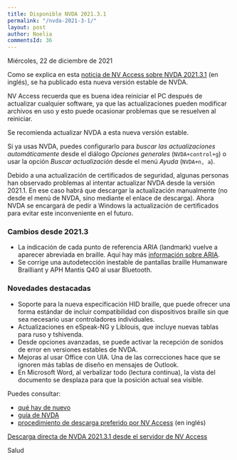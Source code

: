 ```yaml
---
title: Disponible NVDA 2021.3.1
permalink: "/nvda-2021-3-1/"
layout: post
author: Noelia
commentsId: 36
---
```


<footer>Miércoles, 22 de diciembre de 2021</footer>

Como se explica en esta [noticia de NV Access sobre NVDA 2021.3.1](https://www.nvaccess.org/post/nvda-2021-3-1/) (en inglés), se ha publicado esta nueva versión estable de NVDA.

NV Access recuerda que es buena idea reiniciar el PC después de actualizar cualquier software, ya que las actualizaciones pueden modificar archivos en uso y esto puede ocasionar problemas que se resuelven al reiniciar.

Se recomienda actualizar NVDA a esta nueva versión estable.

Si ya usas NVDA, puedes configurarlo para *buscar las actualizaciones automáticamente* desde el diálogo *Opciones generales* (`NVDA+control+g`) o usar la opción *Buscar actualización* desde el menú *Ayuda* (`NVDA+n, a`).

Debido a una actualización de certificados de seguridad, algunas personas han observado problemas al intentar actualizar NVDA desde la versión 2021.1. En ese caso habrá que descargar la actualización manualmente (no desde el menú de NVDA, sino mediante el enlace de descarga). Ahora NVDA se encargará de pedir a Windows la actualización de certificados para evitar este inconveniente en el futuro.

### Cambios desde 2021.3

- La indicación de cada punto de referencia ARIA (landmark) vuelve a aparecer abreviada en braille. Aquí hay más [información sobre ARIA](https://code.tutsplus.com/es/tutorials/hands-on-with-aria-homepage-elements-and-standard-navigation--cms-31826).
- Se corrige una autodetección inestable de pantallas braille Humanware Brailliant y APH Mantis Q40 al usar Bluetooth.



### Novedades destacadas

- Soporte para la nueva especificación HID braille, que puede ofrecer una forma estándar de incluir compatibilidad con dispositivos braille sin
que sea necesario usar controladores individuales.
- Actualizaciones en eSpeak-NG y Liblouis, que incluye nuevas tablas para ruso y tshivenda.
- Desde opciones avanzadas, se puede activar la recepción de sonidos de error en versiones estables de NVDA.
- Mejoras al usar Office con UIA. Una de las correcciones hace que se ignoren más tablas de diseño en mensajes de Outlook.
- En Microsoft Word, al verbalizar todo (lectura continua), la vista del documento se desplaza para que la posición actual sea visible.

Puedes consultar:

- [qué hay de nuevo](https://nvdaes.github.io/changes.html)
- [guía de NVDA](https://nvdaes.github.io/userGuide.html)
- [procedimiento de descarga preferido por NV Access](https://groups.io/g/nvda-devel/message/45172) (en inglés)

[Descarga directa de NVDA 2021.3.1 desde el servidor de NV Access](http://www.nvaccess.org/download/nvda/releases/2021.3.1/nvda_2021.3.1.exe)

Salud
